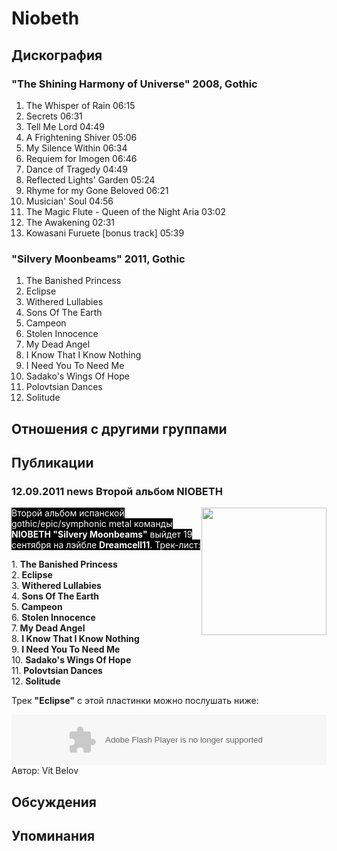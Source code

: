 # Niobeth



## Дискография

### "The Shining Harmony of Universe" 2008, Gothic

1. The Whisper of Rain  06:15
2. Secrets  06:31   
3. Tell Me Lord  04:49   
4. A Frightening Shiver  05:06  
5. My Silence Within  06:34  
6. Requiem for Imogen  06:46   
7. Dance of Tragedy  04:49   
8. Reflected Lights' Garden  05:24   
9. Rhyme for my Gone Beloved  06:21  
10. Musician' Soul  04:56   
11. The Magic Flute - Queen of the Night Aria  03:02 
12. The Awakening  02:31   
13. Kowasani Furuete [bonus track]  05:39 

### "Silvery Moonbeams" 2011, Gothic

1. The Banished Princess 
2. Eclipse       
3. Withered Lullabies     
4. Sons Of The Earth    
5. Campeon      
6. Stolen Innocence     
7. My Dead Angel      
8. I Know That I Know Nothing 
9. I Need You To Need Me    
10. Sadako's Wings Of Hope  
11. Polovtsian Dances 
12. Solitude  


## Отношения с другими группами


## Публикации

### 12.09.2011 news Второй альбом NIOBETH

<P><FONT style="BACKGROUND-COLOR: #000000" color=#ffffff><IMG height=204 alt="" hspace=0 src="/images/news_rus/2011.09/21021.jpg" width=200 align=right border=0>Второй альбом испанской gothic/epic/symphonic metal команды<STRONG> NIOBETH "Silvery Moonbeams"</STRONG> выйдет 19 сентября на лэйбле <STRONG>Dreamcell11</STRONG>. Трек-лист:</FONT></P>
<P>1. <STRONG>The Banished Princess</STRONG> <BR>2. <STRONG>Eclipse&nbsp;&nbsp;&nbsp;&nbsp;&nbsp;&nbsp; <BR></STRONG>3. <STRONG>Withered Lullabies</STRONG>&nbsp;&nbsp;&nbsp;&nbsp; <BR>4. <STRONG>Sons Of The Earth</STRONG>&nbsp;&nbsp;&nbsp; <BR>5. <STRONG>Campeon&nbsp;</STRONG>&nbsp;&nbsp;&nbsp;&nbsp; <BR>6. <STRONG>Stolen Innocence</STRONG>&nbsp;&nbsp;&nbsp;&nbsp; <BR>7.<STRONG> My Dead Angel</STRONG>&nbsp;&nbsp;&nbsp;&nbsp;&nbsp; <BR>8. <STRONG>I Know That I Know Nothing</STRONG> <BR>9. <STRONG>I Need You To Need Me</STRONG>&nbsp;&nbsp;&nbsp; <BR>10. <STRONG>Sadako's Wings Of Hope</STRONG>&nbsp; <BR>11. <STRONG>Polovtsian Dances</STRONG> <BR>12. <STRONG>Solitude</STRONG>&nbsp; </P>
<P>Трек <STRONG>"Eclipse"</STRONG> с этой пластинки можно послушать ниже:</P>
<P>
<CENTER>
<OBJECT height=81 width="60%"><PARAM NAME="movie" VALUE="http://player.soundcloud.com/player.swf?url=http%3A%2F%2Fapi.soundcloud.com%2Ftracks%2F21785155"><PARAM NAME="allowscriptaccess" VALUE="always">
   <embed allowscriptaccess="always" height="81" src="http://player.soundcloud.com/player.swf?url=http%3A%2F%2Fapi.soundcloud.com%2Ftracks%2F21785155" type="application/x-shockwave-flash" width="100%"></embed> </OBJECT></CENTER>
Автор: Vit Belov


## Обсуждения


## Упоминания

